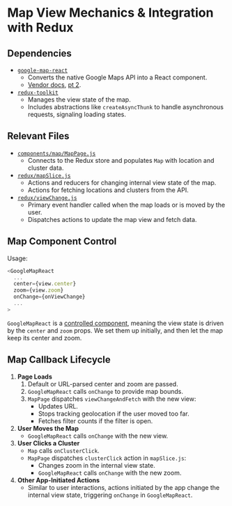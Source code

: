 # Map View Mechanics & Integration with Redux

## Dependencies

- [`google-map-react`](https://github.com/google-map-react/google-map-react)
  - Converts the native Google Maps API into a React component.
  - [Vendor docs](https://github.com/google-map-react/google-map-react/blob/master/API.md), [pt 2](https://github.com/google-map-react/google-map-react/blob/master/DOC.md).
- [`redux-toolkit`](https://redux-toolkit.js.org/tutorials/quick-start)
  - Manages the view state of the map.
  - Includes abstractions like `createAsyncThunk` to handle asynchronous requests, signaling loading states.

## Relevant Files

- [`components/map/MapPage.js`](https://github.com/falling-fruit/falling-fruit-web/blob/main/src/components/map/MapPage.js)
  - Connects to the Redux store and populates `Map` with location and cluster data.
- [`redux/mapSlice.js`](https://github.com/falling-fruit/falling-fruit-web/blob/main/src/redux/mapSlice.js)
  - Actions and reducers for changing internal view state of the map.
  - Actions for fetching locations and clusters from the API.
- [`redux/viewChange.js`](https://github.com/falling-fruit/falling-fruit-web/blob/main/src/redux/viewChange.js#L1)
  - Primary event handler called when the map loads or is moved by the user.
  - Dispatches actions to update the map view and fetch data.

## Map Component Control

Usage:

```javascript
<GoogleMapReact
  ...
  center={view.center}
  zoom={view.zoom}
  onChange={onViewChange}
  ...
>
```

`GoogleMapReact` is a [controlled component](https://reactjs.org/docs/forms.html#controlled-components), meaning the view state is driven by the `center` and `zoom` props. We set them up initially, and then let the map keep its center and zoom.

## Map Callback Lifecycle

1. **Page Loads**
   1. Default or URL-parsed center and zoom are passed.
   2. `GoogleMapReact` calls `onChange` to provide map bounds.
   3. `MapPage` dispatches `viewChangeAndFetch` with the new view:
      - Updates URL.
      - Stops tracking geolocation if the user moved too far.
      - Fetches filter counts if the filter is open.
2. **User Moves the Map**
   - `GoogleMapReact` calls `onChange` with the new view.
3. **User Clicks a Cluster**
   - `Map` calls `onClusterClick`.
   - `MapPage` dispatches `clusterClick` action in `mapSlice.js`:
     - Changes zoom in the internal view state.
     - `GoogleMapReact` calls `onChange` with the new zoom.
4. **Other App-Initiated Actions**
   - Similar to user interactions, actions initiated by the app change the internal view state, triggering `onChange` in `GoogleMapReact`.

